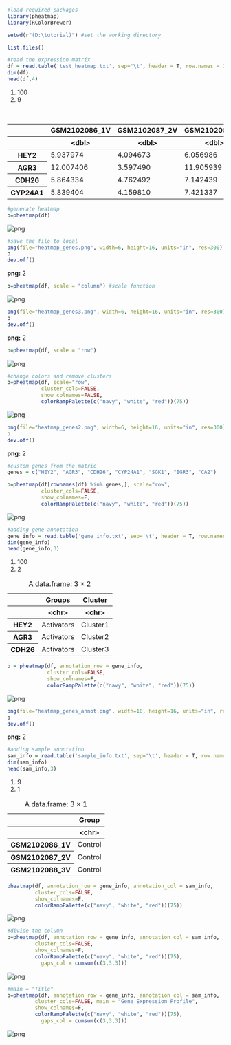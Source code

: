 ```R
#load required packages
library(pheatmap)
library(RColorBrewer)
```


```R
setwd(r"(D:\tutorial)") #set the working directory
```


```R
list.files()
```


```R
#read the expression matrix
df = read.table('test_heatmap.txt', sep='\t', header = T, row.names = 1)
dim(df)
head(df,4)
```


<ol class=list-inline><li>100</li><li>9</li></ol>




<table class="dataframe">
<caption>A data.frame: 4 × 9</caption>
<thead>
	<tr><th></th><th scope=col>GSM2102086_1V</th><th scope=col>GSM2102087_2V</th><th scope=col>GSM2102088_3V</th><th scope=col>GSM2102089_1E2</th><th scope=col>GSM2102090_2E2</th><th scope=col>GSM2102091_3E2</th><th scope=col>GSM2102092_1D</th><th scope=col>GSM2102093_2D</th><th scope=col>GSM2102094_3D</th></tr>
	<tr><th></th><th scope=col>&lt;dbl&gt;</th><th scope=col>&lt;dbl&gt;</th><th scope=col>&lt;dbl&gt;</th><th scope=col>&lt;dbl&gt;</th><th scope=col>&lt;dbl&gt;</th><th scope=col>&lt;dbl&gt;</th><th scope=col>&lt;dbl&gt;</th><th scope=col>&lt;dbl&gt;</th><th scope=col>&lt;dbl&gt;</th></tr>
</thead>
<tbody>
	<tr><th scope=row>HEY2</th><td> 5.937974</td><td>4.094673</td><td> 6.056986</td><td> 8.536674</td><td> 9.415217</td><td> 8.648924</td><td> 6.507287</td><td> 7.147554</td><td> 6.728376</td></tr>
	<tr><th scope=row>AGR3</th><td>12.007406</td><td>3.597490</td><td>11.905939</td><td>12.516801</td><td>12.826134</td><td>12.674784</td><td>12.601692</td><td>12.690607</td><td>12.527396</td></tr>
	<tr><th scope=row>CDH26</th><td> 5.864334</td><td>4.762492</td><td> 7.142439</td><td> 8.926613</td><td> 9.310084</td><td> 9.344273</td><td> 6.641717</td><td> 7.274452</td><td> 7.245464</td></tr>
	<tr><th scope=row>CYP24A1</th><td> 5.839404</td><td>4.159810</td><td> 7.421337</td><td> 8.983566</td><td> 8.322051</td><td> 9.596755</td><td> 5.873634</td><td> 6.189026</td><td> 7.156007</td></tr>
</tbody>
</table>




```R
#generate heatmap
b=pheatmap(df)
```


    
![png](output_4_0.png)
    



```R
#save the file to local
png(file="heatmap_genes.png", width=6, height=16, units="in", res=300)
b
dev.off()
```


<strong>png:</strong> 2



```R
b=pheatmap(df, scale = "column") #scale function
```


    
![png](output_6_0.png)
    



```R
png(file="heatmap_genes3.png", width=6, height=16, units="in", res=300)
b
dev.off()
```


<strong>png:</strong> 2



```R
b=pheatmap(df, scale = "row")
```


    
![png](output_8_0.png)
    



```R
#change colors and remove clusters
b=pheatmap(df, scale="row",
           cluster_cols=FALSE,
           show_colnames=FALSE,
           colorRampPalette(c("navy", "white", "red"))(75))
```


    
![png](output_9_0.png)
    



```R
png(file="heatmap_genes2.png", width=6, height=16, units="in", res=300)
b
dev.off()
```


<strong>png:</strong> 2



```R
#custom genes from the matric
genes = c("HEY2", "AGR3", "CDH26", "CYP24A1", "SGK1", "EGR3", "CA2")
```


```R
b=pheatmap(df[rownames(df) %in% genes,], scale="row",
           cluster_cols=FALSE,
           show_colnames=F,
           colorRampPalette(c("navy", "white", "red"))(75))
```


    
![png](output_12_0.png)
    



```R
#adding gene annotation
gene_info = read.table('gene_info.txt', sep='\t', header = T, row.names = 1)
dim(gene_info)
head(gene_info,3)
```

<ol class=list-inline><li>100</li><li>2</li></ol>


<table class="dataframe">
<caption>A data.frame: 3 × 2</caption>
<thead>
	<tr><th></th><th scope=col>Groups</th><th scope=col>Cluster</th></tr>
	<tr><th></th><th scope=col>&lt;chr&gt;</th><th scope=col>&lt;chr&gt;</th></tr>
</thead>
<tbody>
	<tr><th scope=row>HEY2</th><td>Activators</td><td>Cluster1</td></tr>
	<tr><th scope=row>AGR3</th><td>Activators</td><td>Cluster2</td></tr>
	<tr><th scope=row>CDH26</th><td>Activators</td><td>Cluster3</td></tr>
</tbody>
</table>




```R
b = pheatmap(df, annotation_row = gene_info,
             cluster_cols=FALSE,
             show_colnames=F,
             colorRampPalette(c("navy", "white", "red"))(75))
```


    
![png](output_14_0.png)
    



```R
png(file="heatmap_genes_annot.png", width=10, height=16, units="in", res=300)
b
dev.off()
```


<strong>png:</strong> 2



```R
#adding sample annotation
sam_info = read.table('sample_info.txt', sep='\t', header = T, row.names = 1)
dim(sam_info)
head(sam_info,3)
```

<ol class=list-inline><li>9</li><li>1</li></ol>

<table class="dataframe">
<caption>A data.frame: 3 × 1</caption>
<thead>
	<tr><th></th><th scope=col>Group</th></tr>
	<tr><th></th><th scope=col>&lt;chr&gt;</th></tr>
</thead>
<tbody>
	<tr><th scope=row>GSM2102086_1V</th><td>Control</td></tr>
	<tr><th scope=row>GSM2102087_2V</th><td>Control</td></tr>
	<tr><th scope=row>GSM2102088_3V</th><td>Control</td></tr>
</tbody>
</table>




```R
pheatmap(df, annotation_row = gene_info, annotation_col = sam_info,
         cluster_cols=FALSE,
         show_colnames=F,
         colorRampPalette(c("navy", "white", "red"))(75))
```


    
![png](output_17_0.png)
    



```R
#divide the column
b=pheatmap(df, annotation_row = gene_info, annotation_col = sam_info,
         cluster_cols=FALSE,
         show_colnames=F,
         colorRampPalette(c("navy", "white", "red"))(75),
           gaps_col = cumsum(c(3,3,3)))
```


    
![png](output_18_0.png)
    



```R
#main = "Title"
b=pheatmap(df, annotation_row = gene_info, annotation_col = sam_info,
         cluster_cols=FALSE, main = "Gene Expression Profile",
         show_colnames=F,
         colorRampPalette(c("navy", "white", "red"))(75),
           gaps_col = cumsum(c(3,3,3)))
```


    
![png](output_19_0.png)
    

